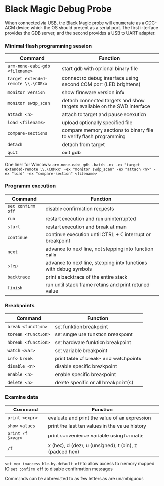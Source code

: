 # Black Magic Debug Probe

When connected via USB, the Black Magic probe will enumerate as a CDC-ACM device which the OS should present as a serial port. The first interface provides the GDB server, and the second provides a USB to UART adapter.

### Minimal flash programming session

Command | Function
--- | ---
`arm-none-eabi-gdb <filename>` | start gdb with optional binary file
`target extended-remote \\.\COMxx` | connect to debug interface using second COM port (LED brightens)
`monitor version` | show firmware version info
`monitor swdp_scan` | detach connected targets and show targets available on the SWD interface
`attach <n>` | attach to target and pause ecexution
`load <filename>` | upload optionally specified file
`compare-sections` | compare memory sections to binary file to verify flash programming
`detach` | detach from target
`quit` | exit gdb

One liner for Windows: `arm-none-eabi-gdb -batch -nx -ex "target extended-remote \\.\COMxx" -ex "monitor swdp_scan" -ex "attach <n>" -ex "load" -ex "compare-section" <filename>`

### Programm execution

Command | Function
--- | ---
`set confirm off` | disable confirmation requests
`run` | restart execution and run uninterrupted
`start` | restart execution and break at main
`continue` | continue execution until CTRL + C interrupt or breakpoint
`next` | advance to next line, not stepping into function calls
`step` | advance to next line, stepping into functions with debug symbols
`backtrace` | print a backtrace of the entire stack
`finish` | run until stack frame retuns and print retuned value

### Breakpoints

Command | Function
--- | ---
`break <function>` | set funktion breakpoint
`tbreak <function>` | set single use funktion breakpoint
`hbreak <function>` | set hardware funktion breakpoint
`watch <var>` | set variable breakpoint
`info break` | print table of break- and watchpoints
`disable <n>` | disable specific breakpoint
`enable <n>` | enable specific breakpoint
`delete <n>` | delete specific or all breakpoint(s) 


### Examine data

Command | Function
--- | ---
`print <expr>` | evaluate and print the value of an expression
`show values` | print the last ten values in the value history
`print /f $<var>` | print convenience variable using formatte
`/f` | x (hex), d (dez), u (unsigned), t (bin), z (padded hex)

`set mem inaccessible-by-default off` to allow access to memory mapped IO
`set confirm off` to disable confirmation messages

Commands can be abbreviated to as few letters as are unambiguous. 
